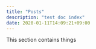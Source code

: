 ```yaml
---
title: "Posts"
description: "test doc index"
date: 2020-01-11T14:09:21+09:00
---
```


This section contains things